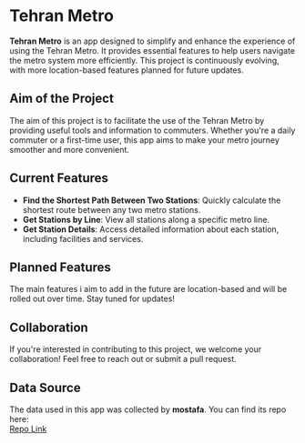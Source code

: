 # Tehran Metro

**Tehran Metro** is an app designed to simplify and enhance the experience of using the Tehran Metro. It provides essential features to help users navigate the metro system more efficiently. This project is continuously evolving, with more location-based features planned for future updates.

## Aim of the Project
The aim of this project is to facilitate the use of the Tehran Metro by providing useful tools and information to commuters. Whether you're a daily commuter or a first-time user, this app aims to make your metro journey smoother and more convenient.

## Current Features
- **Find the Shortest Path Between Two Stations**: Quickly calculate the shortest route between any two metro stations.
- **Get Stations by Line**: View all stations along a specific metro line.
- **Get Station Details**: Access detailed information about each station, including facilities and services.

## Planned Features
The main features i aim to add in the future are location-based and will be rolled out over time. Stay tuned for updates!

## Collaboration
If you're interested in contributing to this project, we welcome your collaboration! Feel free to reach out or submit a pull request.

## Data Source
The data used in this app was collected by **mostafa**. You can find its repo here:  
[Repo Link](https://github.com/mostafa-kheibary/tehran-metro-data)
